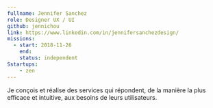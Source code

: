 ```yaml
---
fullname: Jennifer Sanchez
role: Designer UX / UI
github: jennichou
link: https://www.linkedin.com/in/jennifersanchezdesign/
missions:
  - start: 2018-11-26
    end:
    status: independent
Sstartups:
    - zen
---
```


Je conçois et réalise des services qui répondent, de la manière la plus efficace et intuitive, aux besoins de leurs utilisateurs.
